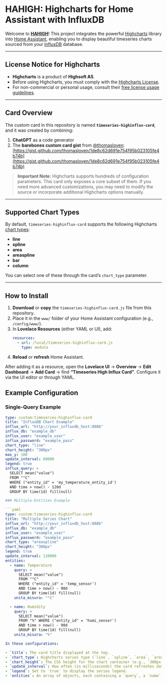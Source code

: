 # HAHIGH: Highcharts for Home Assistant with InfluxDB

Welcome to **[HAHIGH](https://github.com/mauromorello/HAHIGH)**! This project integrates the powerful [Highcharts](https://www.highcharts.com/) library into [Home Assistant](https://www.home-assistant.io/), enabling you to display beautiful timeseries charts sourced from your [InfluxDB](https://www.influxdata.com/) database.

---

## License Notice for Highcharts

- **Highcharts** is a product of **Highsoft AS**.  
- Before using Highcharts, you must comply with the [Highcharts License](https://www.highcharts.com/license).  
- For non-commercial or personal usage, consult their [free license usage guidelines](https://shop.highsoft.com/non-commercial).

---

## Card Overview

The custom card in this repository is named **`timeseries-highinflux-card`**, and it was created by combining:

1. **ChatGPT** as a code generator  
2. The **barebones custom card gist** from [@thomasloven](https://github.com/thomasloven):  
   [https://gist.github.com/thomasloven/1de8c62d691e754f95b023105fe4b74b](https://gist.github.com/thomasloven/1de8c62d691e754f95b023105fe4b74b)

> **Important Note:** Highcharts supports hundreds of configuration parameters. This card only exposes a core subset of them. If you need more advanced customizations, you may need to modify the source or incorporate additional Highcharts options manually.

---

## Supported Chart Types

By default, `timeseries-highinflux-card` supports the following Highcharts [chart types](https://www.highcharts.com/docs/chart-and-series-types/):

- **line**  
- **spline**  
- **area**  
- **areaspline**  
- **bar**  
- **column**

You can select one of these through the card’s `chart_type` parameter.

---

## How to Install

1. **Download** or **copy** the `timeseries-highinflux-card.js` file from this repository.
2. Place it in the `www/` folder of your Home Assistant configuration (e.g., `/config/www/`).
3. In **Lovelace Resources** (either YAML or UI), add:
   ```yaml
   resources:
     - url: /local/timeseries-highinflux-card.js
       type: module
4. **Reload** or **refresh** Home Assistant.

After adding it as a resource, open the **Lovelace UI** → **Overview** → **Edit Dashboard** → **Add Card** → find **“Timeseries High Influx Card”**. Configure it via the UI editor or through YAML.


## Example Configuration

### Single-Query Example

```yaml
type: custom:timeseries-highinflux-card
title: "InfluxDB Chart Example"
influx_url: "http://your_influxdb_host:8086"
influx_db: "example_db"
influx_user: "example_user"
influx_password: "example_pass"
chart_type: "line"
chart_height: "300px"
max_y: 100
update_interval: 60000
legend: true
influx_query: >
  SELECT mean("value")
  FROM "°C"
  WHERE ("entity_id" = 'my_temperature_entity_id')
  AND time > now() - 120d
  GROUP BY time(1d) fill(null)

### Multiple-Entities Example

```yaml
type: custom:timeseries-highinflux-card
title: "Multiple Series Chart"
influx_url: "http://your_influxdb_host:8086"
influx_db: "example_db"
influx_user: "example_user"
influx_password: "example_pass"
chart_type: "areaspline"
chart_height: "300px"
legend: true
update_interval: 120000
entities:
  - name: Temperature
    query: >
      SELECT mean("value")
      FROM "°C"
      WHERE ("entity_id" = 'temp_sensor')
      AND time > now() - 90d
      GROUP BY time(1d) fill(null)
    unita_misura: "°C"

  - name: Humidity
    query: >
      SELECT mean("value")
      FROM "%" WHERE ("entity_id" = 'humi_sensor')
      AND time > now() - 90d
      GROUP BY time(1d) fill(null)
    unita_misura: "%"

In these configurations:

- `title`: The card title displayed at the top.  
- `chart_type`: Highcharts series type (`line`, `spline`, `area`, `areaspline`, `bar`, `column`).  
- `chart_height`: The CSS height for the chart container (e.g., `300px`).  
- `update_interval`: How often (in milliseconds) the card refreshes data from InfluxDB.  
- `legend`: Set to `true` to display the series legend.  
- `entities`: An array of objects, each containing a `query`, a `name`, and an optional `unita_misura` for the y-axis tooltip suffix.






